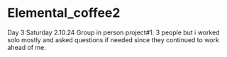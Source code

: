# Elemental_coffee2
Day 3 Saturday 2.10.24
Group in person project#1. 3 people but i worked solo mostly and asked questions if needed since they continued to work ahead of me.